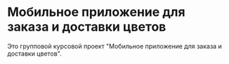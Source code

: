 # Мобильное приложение для заказа и доставки цветов
Это групповой курсовой проект "Мобильное приложение для заказа и доставки цветов".
